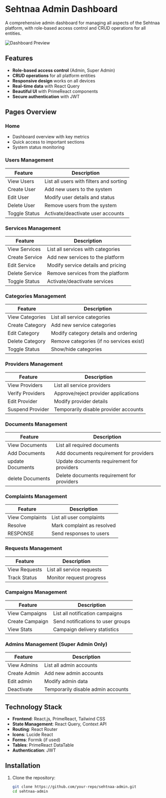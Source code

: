 # Sehtnaa Admin Dashboard

A comprehensive admin dashboard for managing all aspects of the Sehtnaa platform, with role-based access control and CRUD operations for all entities.

![Dashboard Preview](https://example.com/path-to-your-screenshot.png)

## Features

- **Role-based access control** (Admin, Super Admin)
- **CRUD operations** for all platform entities
- **Responsive design** works on all devices
- **Real-time data** with React Query
- **Beautiful UI** with PrimeReact components
- **Secure authentication** with JWT

## Pages Overview

### Home
- Dashboard overview with key metrics
- Quick access to important sections
- System status monitoring

### Users Management
| Feature          | Description                              |
|------------------|------------------------------------------|
| View Users       | List all users with filters and sorting  |
| Create User      | Add new users to the system              |
| Edit User        | Modify user details and status           |
| Delete User      | Remove users from the system             |
| Toggle Status    | Activate/deactivate user accounts        |

### Services Management
| Feature          | Description                              |
|------------------|------------------------------------------|
| View Services    | List all services with categories        |
| Create Service   | Add new services to the platform         |
| Edit Service     | Modify service details and pricing       |
| Delete Service   | Remove services from the platform        |
| Toggle Status    | Activate/deactivate services             |

### Categories Management
| Feature          | Description                              |
|------------------|------------------------------------------|
| View Categories  | List all service categories              |
| Create Category  | Add new service categories               |
| Edit Category    | Modify category details and ordering     |
| Delete Category  | Remove categories (if no services exist) |
| Toggle Status    | Show/hide categories                     |

### Providers Management
| Feature          | Description                              |
|------------------|------------------------------------------|
| View Providers   | List all service providers               |
| Verify Providers | Approve/reject provider applications     |
| Edit Provider    | Modify provider details                  |
| Suspend Provider | Temporarily disable provider accounts    |

### Documents Management
| Feature          | Description                              |
|------------------|------------------------------------------|
| View Documents   | List all required documents             |
| Add Documents | Add documents requirement for providers       |
| update Documents | Update documents requirement for providers       |
| delete Documents | Delete documents requirement for providers       |


### Complaints Management
| Feature          | Description                              |
|------------------|------------------------------------------|
| View Complaints  | List all user complaints                 |
| Resolve          | Mark complaint as resolved              |
| RESPONSE          | Send responses to users                  |


### Requests Management
| Feature          | Description                              |
|------------------|------------------------------------------|
| View Requests    | List all service requests                |
| Track Status     | Monitor request progress                 |


### Campaigns Management
| Feature          | Description                              |
|------------------|------------------------------------------|
| View Campaigns   | List all notification campaigns          |
| Create Campaign  | Send notifications to user groups        |
| View Stats       | Campaign delivery statistics             |


### Admins Management (Super Admin Only)
| Feature          | Description                              |
|------------------|------------------------------------------|
| View Admins      | List all admin accounts                  |
| Create Admin     | Add new admin accounts                   |
| Edit admin | Modify admin data              |
| Deactivate       | Temporarily disable admin accounts       |

## Technology Stack

- **Frontend**: React.js, PrimeReact, Tailwind CSS
- **State Management**: React Query, Context API
- **Routing**: React Router
- **Icons**: Lucide React
- **Forms**: Formik (if used)
- **Tables**: PrimeReact DataTable
- **Authentication**: JWT

## Installation

1. Clone the repository:
   ```bash
   git clone https://github.com/your-repo/sehtnaa-admin.git
   cd sehtnaa-admin